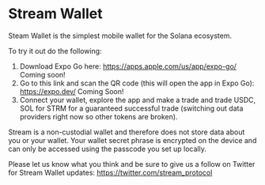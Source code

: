 # Stream Wallet

Steam Wallet is the simplest mobile wallet for the Solana ecosystem.

To try it out do the following:

1. Download Expo Go here: https://apps.apple.com/us/app/expo-go/ Coming soon!
2. Go to this link and scan the QR code (this will open the app in Expo Go): https://expo.dev/ Coming Soon!
3. Connect your wallet, explore the app and make a trade and trade USDC, SOL for STRM for a guaranteed successful trade (switching out data providers right now so other tokens are broken).

Stream is a non-custodial wallet and therefore does not store data about you or your wallet. Your wallet secret phrase is encrypted on the device and can only be accessed using the passcode you set up locally.

Please let us know what you think and be sure to give us a follow on Twitter for Stream Wallet updates: https://twitter.com/stream_protocol
